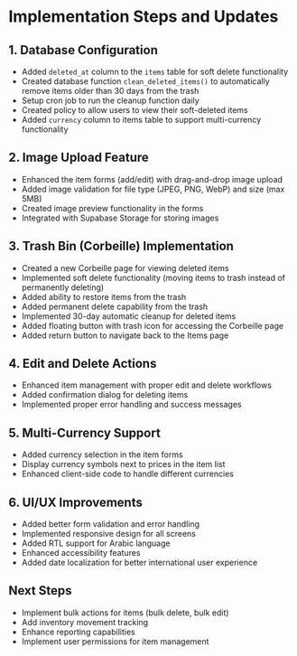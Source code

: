 

# Implementation Steps and Updates

## 1. Database Configuration
- Added `deleted_at` column to the `items` table for soft delete functionality
- Created database function `clean_deleted_items()` to automatically remove items older than 30 days from the trash
- Setup cron job to run the cleanup function daily
- Created policy to allow users to view their soft-deleted items
- Added `currency` column to items table to support multi-currency functionality

## 2. Image Upload Feature
- Enhanced the item forms (add/edit) with drag-and-drop image upload
- Added image validation for file type (JPEG, PNG, WebP) and size (max 5MB)
- Created image preview functionality in the forms
- Integrated with Supabase Storage for storing images

## 3. Trash Bin (Corbeille) Implementation
- Created a new Corbeille page for viewing deleted items
- Implemented soft delete functionality (moving items to trash instead of permanently deleting)
- Added ability to restore items from the trash
- Added permanent delete capability from the trash
- Implemented 30-day automatic cleanup for deleted items
- Added floating button with trash icon for accessing the Corbeille page
- Added return button to navigate back to the Items page

## 4. Edit and Delete Actions
- Enhanced item management with proper edit and delete workflows
- Added confirmation dialog for deleting items
- Implemented proper error handling and success messages

## 5. Multi-Currency Support
- Added currency selection in the item forms
- Display currency symbols next to prices in the item list
- Enhanced client-side code to handle different currencies

## 6. UI/UX Improvements
- Added better form validation and error handling
- Implemented responsive design for all screens
- Added RTL support for Arabic language
- Enhanced accessibility features
- Added date localization for better international user experience

## Next Steps
- Implement bulk actions for items (bulk delete, bulk edit)
- Add inventory movement tracking
- Enhance reporting capabilities
- Implement user permissions for item management

